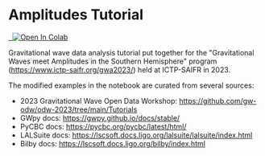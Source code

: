 # Amplitudes Tutorial

<a target="_blank" href="https://colab.research.google.com/github.com/AmplitudesTutorial/blob/main/Amplitudes.ipynb">
  <img src="https://colab.research.google.com/assets/colab-badge.svg" alt="Open In Colab"/>
</a>

Gravitational wave data analysis tutorial put together for the "Gravitational Waves meet Amplitudes in the Southern Hemisphere" program (https://www.ictp-saifr.org/gwa2023/) held at ICTP-SAIFR in 2023. 

The modified examples in the notebook are curated from several sources:
 * 2023 Gravitational Wave Open Data Workshop: https://github.com/gw-odw/odw-2023/tree/main/Tutorials 
 * GWpy docs: https://gwpy.github.io/docs/stable/
 * PyCBC docs: https://pycbc.org/pycbc/latest/html/ 
 * LALSuite docs: https://lscsoft.docs.ligo.org/lalsuite/lalsuite/index.html 
 * Bilby docs: https://lscsoft.docs.ligo.org/bilby/index.html 

